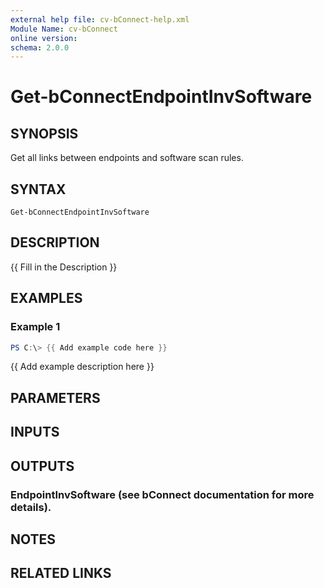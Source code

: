 ```yaml
---
external help file: cv-bConnect-help.xml
Module Name: cv-bConnect
online version:
schema: 2.0.0
---
```


# Get-bConnectEndpointInvSoftware

## SYNOPSIS
Get all links between endpoints and software scan rules.

## SYNTAX

```
Get-bConnectEndpointInvSoftware
```

## DESCRIPTION
{{ Fill in the Description }}

## EXAMPLES

### Example 1
```powershell
PS C:\> {{ Add example code here }}
```

{{ Add example description here }}

## PARAMETERS

## INPUTS

## OUTPUTS

### EndpointInvSoftware (see bConnect documentation for more details).
## NOTES

## RELATED LINKS
